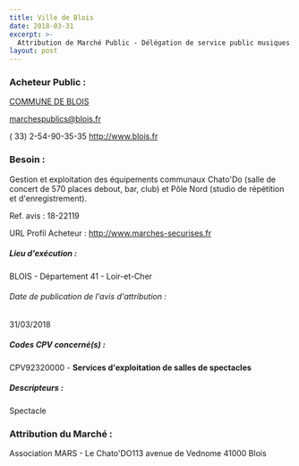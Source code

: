 ```yaml
---
title: Ville de Blois
date: 2018-03-31
excerpt: >-
  Attribution de Marché Public - Délégation de service public musiques actuelles et/ou amplifiées à Blois
layout: post
---
```


### Acheteur Public : 
<a href="/acheteur-33/siren-214100182"> COMMUNE DE BLOIS</a><br/>



marchespublics@blois.fr

( 33) 2-54-90-35-35
http://www.blois.fr
### Besoin :

Gestion et exploitation des équipements communaux Chato'Do (salle de concert de 570 places debout, bar, club) et Pôle Nord (studio de répétition et d'enregistrement).

Ref. avis : 18-22119

URL Profil Acheteur : http://www.marches-securises.fr

##### Lieu d'exécution :

BLOIS - Département 41 - Loir-et-Cher

###### Date de publication de l'avis d'attribution : 
31/03/2018

##### Codes CPV concerné(s) :
CPV92320000 - **Services d'exploitation de salles de spectacles** <br/>

##### Descripteurs :
Spectacle <br/>

### Attribution du Marché :
Association MARS - Le Chato'DO113 avenue de Vednome 41000 Blois <br/>
